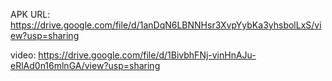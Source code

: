 
APK URL: https://drive.google.com/file/d/1anDqN6LBNNHsr3XvpYybKa3yhsbolLxS/view?usp=sharing

video: https://drive.google.com/file/d/1BivbhFNj-vinHnAJu-eRlAd0n16mlnGA/view?usp=sharing

